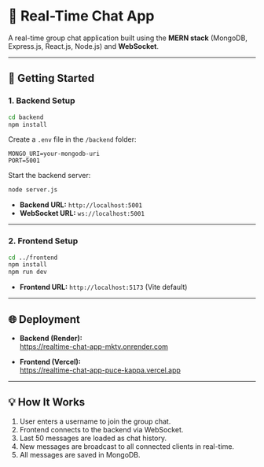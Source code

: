 # 💬 Real-Time Chat App

A real-time group chat application built using the **MERN stack** (MongoDB, Express.js, React.js, Node.js) and **WebSocket**.

---

## 🚀 Getting Started

### 1. Backend Setup

```bash
cd backend
npm install
```

Create a `.env` file in the `/backend` folder:

```env
MONGO_URI=your-mongodb-uri
PORT=5001
```

Start the backend server:

```bash
node server.js
```

- **Backend URL:** `http://localhost:5001`  
- **WebSocket URL:** `ws://localhost:5001`

---

### 2. Frontend Setup

```bash
cd ../frontend
npm install
npm run dev
```

- **Frontend URL:** `http://localhost:5173` (Vite default)

---

## 🌐 Deployment

- **Backend (Render):**  
  https://realtime-chat-app-mktv.onrender.com

- **Frontend (Vercel):**  
  https://realtime-chat-app-puce-kappa.vercel.app


---

## 💡 How It Works

1. User enters a username to join the group chat.  
2. Frontend connects to the backend via WebSocket.  
3. Last 50 messages are loaded as chat history.  
4. New messages are broadcast to all connected clients in real-time.  
5. All messages are saved in MongoDB.
